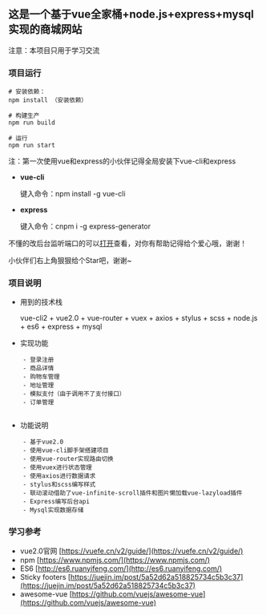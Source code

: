 ## 这是一个基于vue全家桶+node.js+express+mysql实现的商城网站

注意：本项目只用于学习交流

### 项目运行
```
# 安装依赖：
npm install （安装依赖）

# 构建生产
npm run build

# 运行 
npm run start

```
注：第一次使用vue和express的小伙伴记得全局安装下vue-cli和express
- **vue-cli**

  键入命令：npm install -g vue-cli
- **express**
 
  键入命令：cnpm i -g express-generator

不懂的改后台监听端口的可以[打开](https://juejin.im/post/5a5eac7af265da3e4f0a2fba)查看，对你有帮助记得给个爱心哦，谢谢！

小伙伴们右上角狠狠给个Star吧，谢谢~

### 项目说明
- 用到的技术栈

    vue-cli2 + vue2.0 + vue-router + vuex + axios + stylus + scss + node.js + es6 + express + mysql
- 实现功能

```
    - 登录注册
    - 商品详情
    - 购物车管理
    - 地址管理
    - 模拟支付（由于调用不了支付接口）
    - 订单管理
    
```
- 功能说明
```
    - 基于vue2.0
    - 使用vue-cli脚手架搭建项目
    - 使用vue-router实现路由切换
    - 使用vuex进行状态管理
    - 使用axios进行数据请求
    - stylus和scss编写样式
    - 联动滚动借助了vue-infinite-scroll插件和图片懒加载vue-lazyload插件
    - Express编写后台api
    - Mysql实现数据存储
 ```
 ### 学习参考
 - vue2.0官网 [https://vuefe.cn/v2/guide/](https://vuefe.cn/v2/guide/)
 - npm  [https://www.npmjs.com/](https://www.npmjs.com/)
 - ES6 [http://es6.ruanyifeng.com/](http://es6.ruanyifeng.com/)
 - Sticky footers [https://juejin.im/post/5a52d62a518825734c5b3c37](https://juejin.im/post/5a52d62a518825734c5b3c37)
 - awesome-vue [https://github.com/vuejs/awesome-vue](https://github.com/vuejs/awesome-vue)
 
